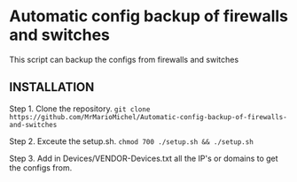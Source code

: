 # Automatic config backup of firewalls and switches
This script can backup the configs from firewalls and switches


## INSTALLATION

Step 1. Clone the repository. ``` git clone https://github.com/MrMarioMichel/Automatic-config-backup-of-firewalls-and-switches ```

Step 2. Exceute the setup.sh. ```chmod 700 ./setup.sh && ./setup.sh```

Step 3. Add in Devices/VENDOR-Devices.txt all the IP's or domains to get the configs from.
